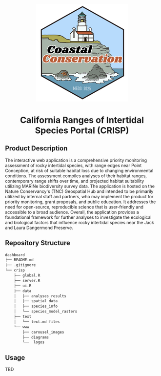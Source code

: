 <h2 align="center"> 
  
<img src="https://github.com/coastalconservation/.github/blob/main/photos/cc-hexlogo-lowquality.png?raw=true" alt="Coastal Conservation Capstone group logo: hex sticker with rocky coastline and lighthouse illustration" width="300">

<h1 align="center">

California Ranges of Intertidal Species Portal (CRISP)

## Product Description
The interactive web application is a comprehensive priority monitoring assessment of rocky intertidal species, with range edges near Point Conception, at risk of suitable habitat loss due to changing environmental conditions. The assessment compiles analyses of their habitat ranges, contemporary range shifts over time, and projected habitat suitability utilizing MARINe biodiversity survey data. The application is hosted on the Nature Conservancy's (TNC) Geospatial Hub and intended to be primarily utilized by internal staff and partners, who may implement the product for priority monitoring, grant proposals, and public education. It addresses the need for open-source, reproducible science that is user-friendly and accessible to a broad audience. Overall, the application provides a foundational framework for further analyses to investigate the ecological and biological factors that influence rocky intertidal species near the  Jack and Laura Dangermond Preserve.

## Repository Structure
```bash
dashboard
├── README.md
├── .gitignore
└── crisp
    ├── global.R
    ├── server.R
    ├── ui.R
    ├── data
    │   ├── analyses_results
    │   ├── spatial_data
    │   ├── species_info
    │   └── species_model_rasters
    ├── text
    │   └── text.md files
    └── www
        ├── carousel_images
        ├── diagrams
        └──  logos
```

## Usage

TBD

